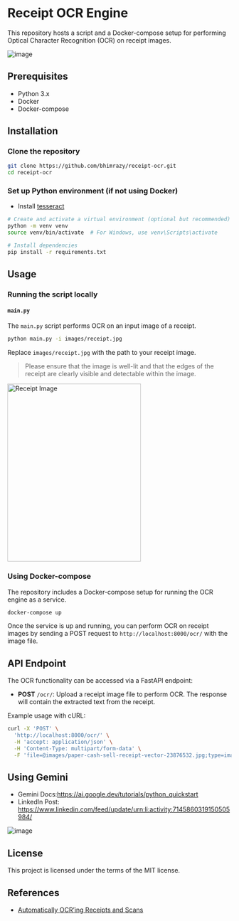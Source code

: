 # Receipt OCR Engine

This repository hosts a script and a Docker-compose setup for performing Optical Character Recognition (OCR) on receipt images.

![image](https://github.com/bhimrazy/receipt-ocr/assets/46085301/305df68d-50d8-41d4-81d0-9324966fb6c9)

## Prerequisites

- Python 3.x
- Docker
- Docker-compose

## Installation

### Clone the repository

```bash
git clone https://github.com/bhimrazy/receipt-ocr.git
cd receipt-ocr
```

### Set up Python environment (if not using Docker)
- Install [tesseract](https://tesseract-ocr.github.io/tessdoc/Installation.html)

```bash
# Create and activate a virtual environment (optional but recommended)
python -m venv venv
source venv/bin/activate  # For Windows, use venv\Scripts\activate

# Install dependencies
pip install -r requirements.txt
```

## Usage

### Running the script locally

#### `main.py`

The `main.py` script performs OCR on an input image of a receipt.

```bash
python main.py -i images/receipt.jpg
```

Replace `images/receipt.jpg` with the path to your receipt image.
>Please ensure that the image is well-lit and that the edges of the receipt are clearly visible and detectable within the image.
<img src="https://github.com/bhimrazy/receipt-ocr/assets/46085301/2ea009f0-9e15-42b2-9f15-063a8ec169f1" alt="Receipt Image" width="300" height="400">


### Using Docker-compose

The repository includes a Docker-compose setup for running the OCR engine as a service.

```bash
docker-compose up
```

Once the service is up and running, you can perform OCR on receipt images by sending a POST request to `http://localhost:8000/ocr/` with the image file.

## API Endpoint

The OCR functionality can be accessed via a FastAPI endpoint:

- **POST** `/ocr/`: Upload a receipt image file to perform OCR. The response will contain the extracted text from the receipt.

Example usage with cURL:

```bash
curl -X 'POST' \
  'http://localhost:8000/ocr/' \
  -H 'accept: application/json' \
  -H 'Content-Type: multipart/form-data' \
  -F 'file=@images/paper-cash-sell-receipt-vector-23876532.jpg;type=image/jpeg'
```

## Using Gemini
- Gemini Docs:https://ai.google.dev/tutorials/python_quickstart
- LinkedIn Post: https://www.linkedin.com/feed/update/urn:li:activity:7145860319150505984/
  
![image](https://github.com/bhimrazy/receipt-ocr/assets/46085301/ee4a0c82-f134-4a19-a275-93a59c7503b8)


## License

This project is licensed under the terms of the MIT license.

## References
- [Automatically OCR’ing Receipts and Scans](https://pyimagesearch.com/2021/10/27/automatically-ocring-receipts-and-scans/)


